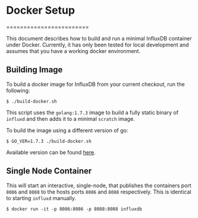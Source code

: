 # Docker Setup
========================

This document describes how to build and run a minimal InfluxDB container under Docker.   Currently, it has only been tested for local development and assumes that you have a working docker environment.

## Building Image

To build a docker image for InfluxDB from your current checkout, run the following:

```
$ ./build-docker.sh
```

This script uses the `golang:1.7.3` image to build a fully static binary of `influxd` and then adds it to a minimal `scratch` image.

To build the image using a different version of go:

```
$ GO_VER=1.7.3 ./build-docker.sh
```

Available version can be found [here](https://hub.docker.com/_/golang/).

## Single Node Container

This will start an interactive, single-node, that publishes the containers port `8086` and `8088` to the hosts ports `8086` and `8088` respectively.  This is identical to starting `influxd` manually.

```
$ docker run -it -p 8086:8086 -p 8088:8088 influxdb
```
